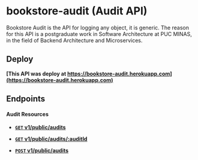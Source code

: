 # bookstore-audit (Audit API)
Bookstore Audit is the API for logging any object, it is generic. The reason for this API is a postgraduate work in Software Architecture at PUC MINAS, in the field of Backend Architecture and Microservices.

## Deploy
**[This API was deploy at https://bookstore-audit.herokuapp.com](https://bookstore-audit.herokuapp.com)**

## Endpoints

#### Audit Resources

- **[<code>GET</code> v1/public/audits](https://github.com/lucashdp/bookstore-audit/blob/master/api-documentation/GET_AUDITS.md)**
- **[<code>GET</code> v1/public/audits/:auditId](https://github.com/lucashdp/bookstore-audit/blob/master/api-documentation/GET_AUDITS_BY_ID.md)**

- **[<code>POST</code> v1/public/audits](https://github.com/lucashdp/bookstore-audit/blob/master/api-documentation/POST_AUDITS.md)**